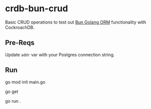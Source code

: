 # crdb-bun-crud
Basic CRUD operations to test out [Bun Golang ORM](https://bun.uptrace.dev/) functionality with CockroachDB.

## Pre-Reqs
Update `addr` var with your Postgres connection string.

## Run
go mod init main.go

go get 

go run . 
